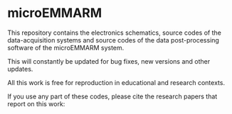 # microEMMARM
This repository contains the electronics schematics, source codes of the data-acquisition systems and source codes of the data post-processing software of the microEMMARM system.

This will constantly be updated for bug fixes, new versions and other updates.

All this work is free for reproduction in educational and research contexts. 

If you use any part of these codes, please cite the research papers that report on this work:
